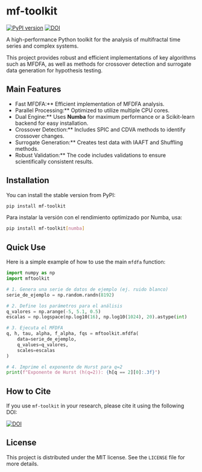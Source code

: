 # mf-toolkit

[![PyPI version](https://badge.fury.io/py/mf-toolkit.svg)](https://badge.fury.io/py/mf-toolkit)
[![DOI](https://zenodo.org/badge/DOI/TU_DOI_AQUI.svg)](https://doi.org/TU_DOI_AQUI)

A high-performance Python toolkit for the analysis of multifractal time series and complex systems.

This project provides robust and efficient implementations of key algorithms such as MFDFA, as well as methods for crossover detection and surrogate data generation for hypothesis testing.

## Main Features

* Fast MFDFA:** Efficient implementation of MFDFA analysis.
* Parallel Processing:** Optimized to utilize multiple CPU cores.
* Dual Engine:** Uses **Numba** for maximum performance or a Scikit-learn backend for easy installation.
* Crossover Detection:** Includes SPIC and CDVA methods to identify crossover changes.
* Surrogate Generation:** Creates test data with IAAFT and Shuffling methods.
* Robust Validation:** The code includes validations to ensure scientifically consistent results.

## Installation

You can install the stable version from PyPI:

```bash
pip install mf-toolkit
```

Para instalar la versión con el rendimiento optimizado por Numba, usa:
```bash
pip install mf-toolkit[numba]
```

## Quick Use

Here is a simple example of how to use the main `mfdfa` function:

```python
import numpy as np
import mftoolkit

# 1. Genera una serie de datos de ejemplo (ej. ruido blanco)
serie_de_ejemplo = np.random.randn(8192)

# 2. Define los parámetros para el análisis
q_valores = np.arange(-5, 5.1, 0.5)
escalas = np.logspace(np.log10(16), np.log10(1024), 20).astype(int)

# 3. Ejecuta el MFDFA
q, h, tau, alpha, f_alpha, fqs = mftoolkit.mfdfa(
    data=serie_de_ejemplo,
    q_values=q_valores,
    scales=escalas
)

# 4. Imprime el exponente de Hurst para q=2
print(f"Exponente de Hurst (h(q=2)): {h[q == 2][0]:.3f}")

```

## How to Cite

If you use `mf-toolkit` in your research, please cite it using the following DOI:

[![DOI](https://zenodo.org/badge/DOI/TU_DOI_AQUI.svg)](https://doi.org/TU_DOI_AQUI)


## License

This project is distributed under the MIT license. See the `LICENSE` file for more details.
